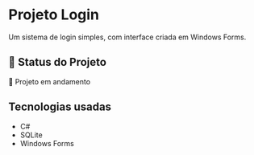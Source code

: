 # Projeto Login

Um sistema de login simples, com interface criada em Windows Forms.

## 🚧 Status do Projeto

📘 Projeto em andamento

## Tecnologias usadas

- C#
- SQLite
- Windows Forms
